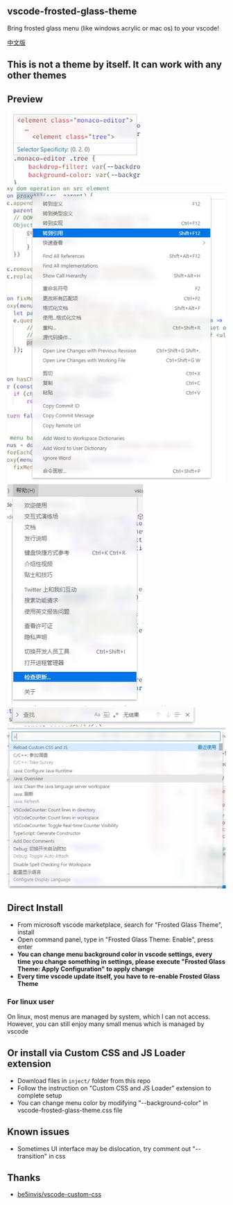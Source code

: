 ## vscode-frosted-glass-theme
Bring frosted glass menu (like windows acrylic or mac os) to your vscode!

[中文版](READMECN.md)
## This is not a theme by itself. It can work with any other themes
## Preview
![CodeHover](image/CodeHover.jpg) \
![ContextMenu](image/ContextMenu.jpg) \
![MenuBar](image/MenuBar.jpg) \
![SearchBar](image/SearchBar.jpg) \
![CommandPanel](image/CommandPanel.jpg)
## Direct Install
* From microsoft vscode marketplace, search for "Frosted Glass Theme", install
* Open command panel, type in "Frosted Glass Theme: Enable", press enter
* **You can change menu background color in vscode settings, every time you change something in settings, please execute "Frosted Glass Theme: Apply Configuration" to apply change**
* **Every time vscode update itself, you have to re-enable Frosted Glass Theme**
### For linux user
On linux, most menus are managed by system, which I can not access. However, you can still enjoy many small menus which is managed by vscode
## Or install via Custom CSS and JS Loader extension
* Download files in `inject/` folder from this repo
* Follow the instruction on "Custom CSS and JS Loader" extension to complete setup
* You can change menu color by modifying "--background-color" in vscode-frosted-glass-theme.css file
## Known issues
* Sometimes UI interface may be dislocation, try comment out "--transition" in css 
## Thanks
* [be5invis/vscode-custom-css](https://github.com/be5invis/vscode-custom-css)
